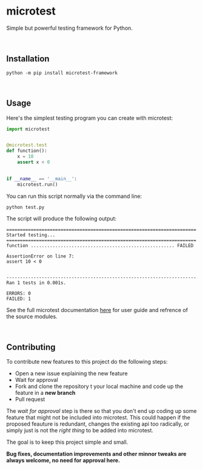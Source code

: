 # microtest
Simple but powerful testing framework for Python.

<br>

## Installation

    python -m pip install microtest-framework

<br>

## Usage

Here's the simplest testing program you can create with microtest:
```python
import microtest


@microtest.test
def function():
    x = 10
    assert x < 0
    

if __name__ == '__main__':
    microtest.run()
```
You can run this script normally via the command line:

    python test.py

The script will produce the following output:

```
======================================================================
Started testing...
======================================================================
function ..................................................... FAILED

AssertionError on line 7:
assert 10 < 0 


----------------------------------------------------------------------
Ran 1 tests in 0.001s.

ERRORS: 0
FAILED: 1
```

See the full microtest documentation [here](docs/index.md) for user guide and refrence of the source modules.

<br>

## Contributing

To contribute new features to this project do the following steps:

  - Open a new issue explaining the new feature
  - Wait for approval
  - Fork and clone the repository t your local machine and code up the feature in a **new branch**
  - Pull request

The *wait for approval* step is there so that you don't end up coding up some feature that might
not be included into microtest. This could happen if the proposed feauture is redundant, changes the
existing api too radically, or simply just is not the *right thing* to be added into microtest.

The goal is to keep this project simple and small.

**Bug fixes, documentation improvements and other minnor tweaks are always welcome, no need for approval here.**
